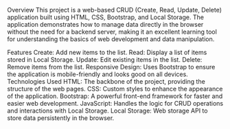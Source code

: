 Overview
This project is a web-based CRUD (Create, Read, Update, Delete) application built using HTML, CSS, Bootstrap, and Local Storage. The application demonstrates how to manage data directly in the browser without the need for a backend server, making it an excellent learning tool for understanding the basics of web development and data manipulation.

Features
Create: Add new items to the list.
Read: Display a list of items stored in Local Storage.
Update: Edit existing items in the list.
Delete: Remove items from the list.
Responsive Design: Uses Bootstrap to ensure the application is mobile-friendly and looks good on all devices.
Technologies Used
HTML: The backbone of the project, providing the structure of the web pages.
CSS: Custom styles to enhance the appearance of the application.
Bootstrap: A powerful front-end framework for faster and easier web development.
JavaScript: Handles the logic for CRUD operations and interactions with Local Storage.
Local Storage: Web storage API to store data persistently in the browser.
